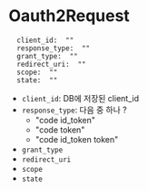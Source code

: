 # Oauth2Request

```text
  client_id:  ""
  response_type:  ""
  grant_type:  ""
  redirect_uri:  ""
  scope:  ""
  state:  ""
```

- `client_id`: DB에 저장된 client_id
- `response_type`: 다음 중 하나 ?
    - "code id_token"
    - "code token"
    - "code id_token token"
- `grant_type`
- `redirect_uri`
- `scope`
- `state`
